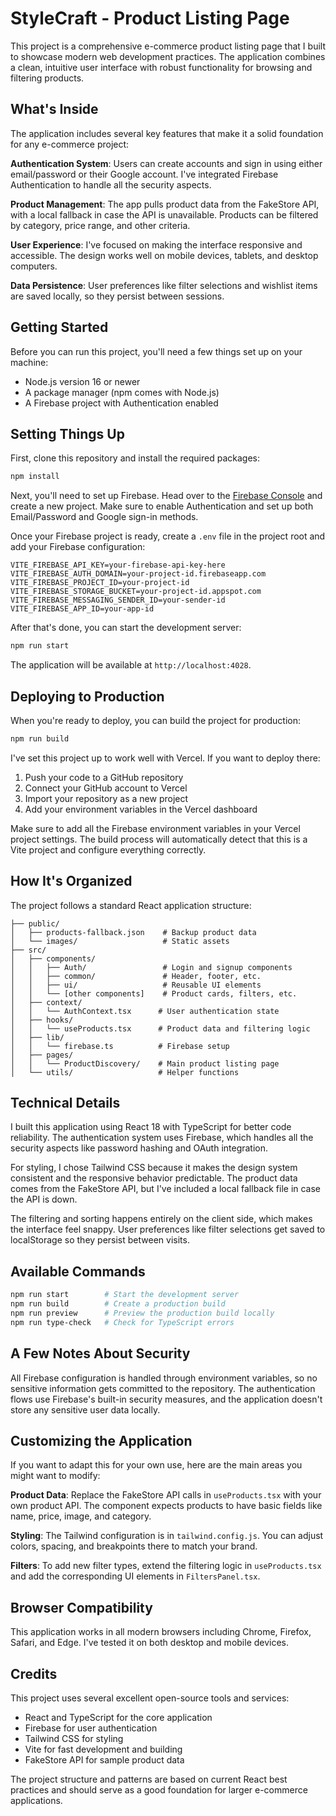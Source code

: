# StyleCraft - Product Listing Page

This project is a comprehensive e-commerce product listing page that I built to showcase modern web development practices. The application combines a clean, intuitive user interface with robust functionality for browsing and filtering products.

## What's Inside

The application includes several key features that make it a solid foundation for any e-commerce project:

**Authentication System**: Users can create accounts and sign in using either email/password or their Google account. I've integrated Firebase Authentication to handle all the security aspects.

**Product Management**: The app pulls product data from the FakeStore API, with a local fallback in case the API is unavailable. Products can be filtered by category, price range, and other criteria.

**User Experience**: I've focused on making the interface responsive and accessible. The design works well on mobile devices, tablets, and desktop computers.

**Data Persistence**: User preferences like filter selections and wishlist items are saved locally, so they persist between sessions.

## Getting Started

Before you can run this project, you'll need a few things set up on your machine:

- Node.js version 16 or newer
- A package manager (npm comes with Node.js)
- A Firebase project with Authentication enabled

## Setting Things Up

First, clone this repository and install the required packages:

```bash
npm install
```

Next, you'll need to set up Firebase. Head over to the [Firebase Console](https://console.firebase.google.com/) and create a new project. Make sure to enable Authentication and set up both Email/Password and Google sign-in methods.

Once your Firebase project is ready, create a `.env` file in the project root and add your Firebase configuration:

```env
VITE_FIREBASE_API_KEY=your-firebase-api-key-here
VITE_FIREBASE_AUTH_DOMAIN=your-project-id.firebaseapp.com
VITE_FIREBASE_PROJECT_ID=your-project-id
VITE_FIREBASE_STORAGE_BUCKET=your-project-id.appspot.com
VITE_FIREBASE_MESSAGING_SENDER_ID=your-sender-id
VITE_FIREBASE_APP_ID=your-app-id
```

After that's done, you can start the development server:

```bash
npm run start
```

The application will be available at `http://localhost:4028`.

## Deploying to Production

When you're ready to deploy, you can build the project for production:

```bash
npm run build
```

I've set this project up to work well with Vercel. If you want to deploy there:

1. Push your code to a GitHub repository
2. Connect your GitHub account to Vercel
3. Import your repository as a new project
4. Add your environment variables in the Vercel dashboard

Make sure to add all the Firebase environment variables in your Vercel project settings. The build process will automatically detect that this is a Vite project and configure everything correctly.

## How It's Organized

The project follows a standard React application structure:

```
├── public/
│   ├── products-fallback.json    # Backup product data
│   └── images/                   # Static assets
├── src/
│   ├── components/
│   │   ├── Auth/                 # Login and signup components
│   │   ├── common/               # Header, footer, etc.
│   │   ├── ui/                   # Reusable UI elements
│   │   └── [other components]    # Product cards, filters, etc.
│   ├── context/
│   │   └── AuthContext.tsx      # User authentication state
│   ├── hooks/
│   │   └── useProducts.tsx      # Product data and filtering logic
│   ├── lib/
│   │   └── firebase.ts          # Firebase setup
│   ├── pages/
│   │   └── ProductDiscovery/    # Main product listing page
│   └── utils/                   # Helper functions
```

## Technical Details

I built this application using React 18 with TypeScript for better code reliability. The authentication system uses Firebase, which handles all the security aspects like password hashing and OAuth integration.

For styling, I chose Tailwind CSS because it makes the design system consistent and the responsive behavior predictable. The product data comes from the FakeStore API, but I've included a local fallback file in case the API is down.

The filtering and sorting happens entirely on the client side, which makes the interface feel snappy. User preferences like filter selections get saved to localStorage so they persist between visits.

## Available Commands

```bash
npm run start        # Start the development server
npm run build        # Create a production build
npm run preview      # Preview the production build locally
npm run type-check   # Check for TypeScript errors
```

## A Few Notes About Security

All Firebase configuration is handled through environment variables, so no sensitive information gets committed to the repository. The authentication flows use Firebase's built-in security measures, and the application doesn't store any sensitive user data locally.

## Customizing the Application

If you want to adapt this for your own use, here are the main areas you might want to modify:

**Product Data**: Replace the FakeStore API calls in `useProducts.tsx` with your own product API. The component expects products to have basic fields like name, price, image, and category.

**Styling**: The Tailwind configuration is in `tailwind.config.js`. You can adjust colors, spacing, and breakpoints there to match your brand.

**Filters**: To add new filter types, extend the filtering logic in `useProducts.tsx` and add the corresponding UI elements in `FiltersPanel.tsx`.

## Browser Compatibility

This application works in all modern browsers including Chrome, Firefox, Safari, and Edge. I've tested it on both desktop and mobile devices.

## Credits

This project uses several excellent open-source tools and services:

- React and TypeScript for the core application
- Firebase for user authentication
- Tailwind CSS for styling
- Vite for fast development and building
- FakeStore API for sample product data

The project structure and patterns are based on current React best practices and should serve as a good foundation for larger e-commerce applications.
